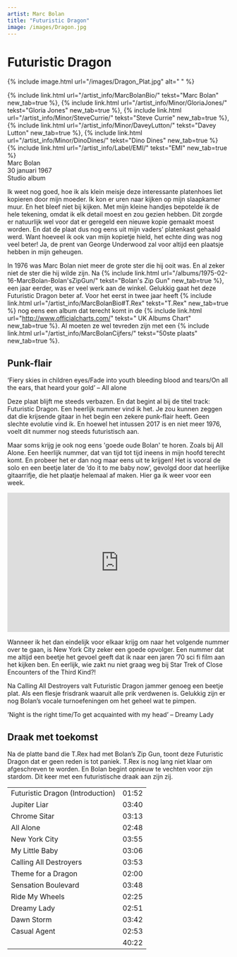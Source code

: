 ```yaml
---
artist: Marc Bolan
title: "Futuristic Dragon"
image: /images/Dragon.jpg
---
```


# Futuristic Dragon

{% include image.html url="/images/Dragon_Plat.jpg" alt=" " %}

<span class="bio-cd">
{% include link.html url="/artist_info/MarcBolanBio/" tekst="Marc Bolan" new_tab=true %}, {% include link.html url="/artist_info/Minor/GloriaJones/" tekst="Gloria Jones" new_tab=true %}, {% include link.html url="/artist_info/Minor/SteveCurrie/" tekst="Steve Currie" new_tab=true %}, {% include link.html url="/artist_info/Minor/DaveyLutton/" tekst="Davey Lutton" new_tab=true %}, {% include link.html url="/artist_info/Minor/DinoDines/" tekst="Dino Dines" new_tab=true %}<br>
{% include link.html url="/artist_info/Label/EMI/" tekst="EMI" new_tab=true %}<br>
</span>
Marc Bolan<br>
30 januari 1967<br>Studio album

Ik weet nog goed, hoe ik als klein meisje deze interessante platenhoes liet kopieren door mijn moeder. Ik kon er uren naar kijken op mijn slaapkamer muur. En het bleef niet bij kijken. Met mijn kleine handjes bepotelde ik de hele tekening, omdat ik elk detail moest en zou gezien hebben. Dit zorgde er natuurlijk wel voor dat er geregeld een nieuwe kopie gemaakt moest worden. En dat de plaat dus nog eens uit mijn vaders’ platenkast gehaald werd. Want hoeveel ik ook van mijn kopietje hield, het echte ding was nog veel beter! Ja, de prent van <span tooltip="George Underwood is een kunstenaar die in de jaren ’70 vele  album-covers maakte (o.a. voor T.Rex en David Bowie).">George Underwood</span> zal voor altijd een plaatsje hebben in mijn geheugen.   In 1976 was Marc Bolan niet meer de grote ster die hij ooit was. En al zeker niet de ster die hij wilde zijn. Na {% include link.html url="/albums/1975-02-16-MarcBolan-Bolan'sZipGun/" tekst="Bolan's Zip Gun" new_tab=true %}, een jaar eerder, was er veel werk aan de winkel. Gelukkig gaat het deze <span class="engels">Futuristic Dragon</span> beter af. Voor het eerst in twee jaar heeft {% include link.html url="/artist_info/MarcBolanBio#T.Rex" tekst="T.Rex" new_tab=true %} nog eens een album dat terecht komt in de {% include link.html url="http://www.officialcharts.com/" tekst=" UK Albums Chart" new_tab=true %}. Al moeten ze wel tevreden zijn met een {% include link.html url="/artist_info/MarcBolanCijfers/" tekst="50ste plaats" new_tab=true %}.

## Punk-flair

<div class="uitgelicht">‘Fiery skies in children eyes/Fade into youth bleeding blood and tears/On all the ears, that heard your gold’ – All alone</div>

Deze plaat blijft me steeds verbazen. En dat begint al bij de titel <span class="engels">track</span>: <span class="engels">Futuristic Dragon</span>. Een heerlijk nummer vind ik het. Je zou kunnen zeggen dat die krijsende gitaar in het begin een zekere punk-flair heeft. Geen slechte evolutie vind ik. En hoewel het intussen 2017 is en niet meer 1976, voelt dit nummer nog steeds futuristisch aan.Maar soms krijg je ook nog eens 'goede oude Bolan' te horen. Zoals bij <span class="engels">All Alone</span>. Een heerlijk nummer, dat van tijd tot tijd ineens in mijn hoofd terecht komt. En probeer het er dan nog maar eens uit te krijgen! Het is vooral de solo en een beetje later de ‘<span class="engels">do it to me baby now</span>’, gevolgd door dat heerlijke gitaarrifje, die het plaatje helemaal af maken. Hier ga ik weer voor een week. 

<iframe width="100%" height="315" src="https://www.youtube.com/embed/yElYsot2mYA" frameborder="0" allowfullscreen></iframe>

Wanneer ik het dan eindelijk voor elkaar krijg om naar het volgende nummer over te gaan, <span class="engels">is New York City</span> zeker een goede opvolger. Een nummer dat me altijd een beetje het gevoel geeft dat ik naar een jaren ’70 sci fi film aan het kijken ben. En eerlijk, wie zakt nu niet graag weg bij <span class="engels">Star Trek</span> of <span class="engels">Close Encounters of the Third Kind</span>?!

Na <span class="engels">Calling All Destroyers</span> valt <span class="engels">Futuristic Dragon</span> jammer genoeg een beetje plat. Als een flesje frisdrank waaruit alle prik verdwenen is. Gelukkig zijn er nog Bolan’s vocale turnoefeningen om het geheel wat te pimpen.

<div class="uitgelicht">‘Night is the right time/To get acquainted with my head’ – Dreamy Lady</div>

## Draak met toekomst

Na de platte band die <span class="engels">T.Rex</span> had met <span class="engels">Bolan’s Zip Gun</span>, toont deze <span class="engels">Futuristic Dragon</span> dat er geen reden is tot paniek. <span class="engels">T.Rex</span> is nog lang niet klaar om afgeschreven te worden. En Bolan begint opnieuw te vechten voor zijn <span class="engels">stardom</span>. Dit keer met een futuristische draak aan zijn zij. 
<div class="witregel"> </div>

<table>
	<tr>
		<td>Futuristic Dragon (Introduction)</td>
		<td>01:52</td>
	</tr>
	<tr>
		<td>Jupiter Liar</td>
		<td>03:40</td>
	</tr>
	<tr>
		<td>Chrome Sitar</td>
		<td>03:13</td>
	</tr>
	<tr>
		<td>All Alone</td>
		<td>02:48</td>
	</tr>
	<tr>
		<td>New York City</td>
		<td>03:55</td>
	</tr>
	<tr>
		<td>My Little Baby</td>
		<td>03:06</td>
	</tr>
	<tr>
		<td>Calling All Destroyers</td>
		<td>03:53</td>
	</tr>
	<tr>
		<td>Theme for a Dragon</td>
		<td>02:00</td>
	</tr>
	<tr>
		<td>Sensation Boulevard</td>
		<td>03:48</td>
	</tr>
	<tr>
		<td>Ride My Wheels</td>
		<td>02:25</td>
	</tr>
	<tr>
		<td>Dreamy Lady</td>
		<td>02:51</td>
	</tr>
	<tr>
		<td>Dawn Storm</td>
		<td>03:42</td>
	</tr>
	<tr>
		<td>Casual Agent</td>
		<td>02:53</td>
	</tr>
	<tr>
		<td> </td>
		<td>40:22</td>
	</tr>
</table>